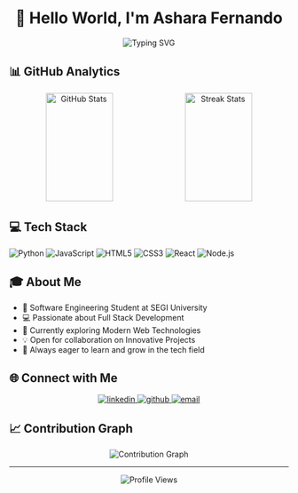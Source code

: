 # <div align="center">👋 Hello World, I'm Ashara Fernando</div>

<div align="center">
  <img src="https://readme-typing-svg.demolab.com?font=Fira+Code&duration=3000&pause=1000&color=2F81F7&center=true&vCenter=true&width=435&lines=Software+Engineering+Student;Full+Stack+Developer;Open+Source+Enthusiast" alt="Typing SVG" />
</div>

## 📊 GitHub Analytics

<div align="center">
  <img width="49%" height="195px" src="https://github-readme-stats.vercel.app/api?username=AsharaFernando&show_icons=true&count_private=true&hide_border=true&title_color=2F81F7&icon_color=2F81F7&text_color=c9d1d9&bg_color=0d1117" alt="GitHub Stats" /> 
  <img width="49%" height="195px" src="https://github-readme-streak-stats.herokuapp.com/?user=AsharaFernando&theme=github-dark&hide_border=true" alt="Streak Stats" />
</div>

## 💻 Tech Stack

![Python](https://img.shields.io/badge/Python-3776AB?style=for-the-badge&logo=python&logoColor=white)
![JavaScript](https://img.shields.io/badge/JavaScript-F7DF1E?style=for-the-badge&logo=javascript&logoColor=black)
![HTML5](https://img.shields.io/badge/HTML5-E34F26?style=for-the-badge&logo=html5&logoColor=white)
![CSS3](https://img.shields.io/badge/CSS3-1572B6?style=for-the-badge&logo=css3&logoColor=white)
![React](https://img.shields.io/badge/React-61DAFB?style=for-the-badge&logo=react&logoColor=black)
![Node.js](https://img.shields.io/badge/Node.js-339933?style=for-the-badge&logo=nodedotjs&logoColor=white)

## 🎓 About Me
- 🎯 Software Engineering Student at SEGI University
- 💻 Passionate about Full Stack Development
- 🌱 Currently exploring Modern Web Technologies
- 💡 Open for collaboration on Innovative Projects
- 🚀 Always eager to learn and grow in the tech field

## 🌐 Connect with Me

<div align="center">
  <a href="[https://www.linkedin.com/in/ashara-fernando](https://www.linkedin.com/in/asharafernando?utm_source=share&utm_campaign=share_via&utm_content=profile&utm_medium=ios_app)" target="_blank">
    <img src="https://img.shields.io/badge/LinkedIn-0077B5?style=for-the-badge&logo=linkedin&logoColor=white" alt="linkedin"/>
  </a>
  <a href="https://github.com/AsharaFernando18" target="_blank">
    <img src="https://img.shields.io/badge/GitHub-100000?style=for-the-badge&logo=github&logoColor=white" alt="github"/>
  </a>
  <a href="mailto:fernandosushen2002@gmail.com">
    <img src="https://img.shields.io/badge/Email-D14836?style=for-the-badge&logo=gmail&logoColor=white" alt="email"/>
  </a>
</div>

## 📈 Contribution Graph

<div align="center">
  <img src="https://github-readme-activity-graph.vercel.app/graph?username=AsharaFernando&theme=github-dark&hide_border=true&bg_color=0d1117&color=2F81F7&line=2F81F7&point=2F81F7&area=true" alt="Contribution Graph" />
</div>

---

<div align="center">
  <img src="https://komarev.com/ghpvc/?username=AsharaFernando&color=2F81F7&style=flat-square" alt="Profile Views" />
</div>
